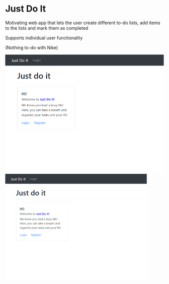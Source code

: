 # Just Do It

Motivating web app that lets the user create different to-do lists, add items to the lists and mark them as completed


Supports individual user functionality


(Nothing to-do with Nike)

![image description](images/tdl-1.png)
<img src="images/tdl-1.png" width="450"/>


